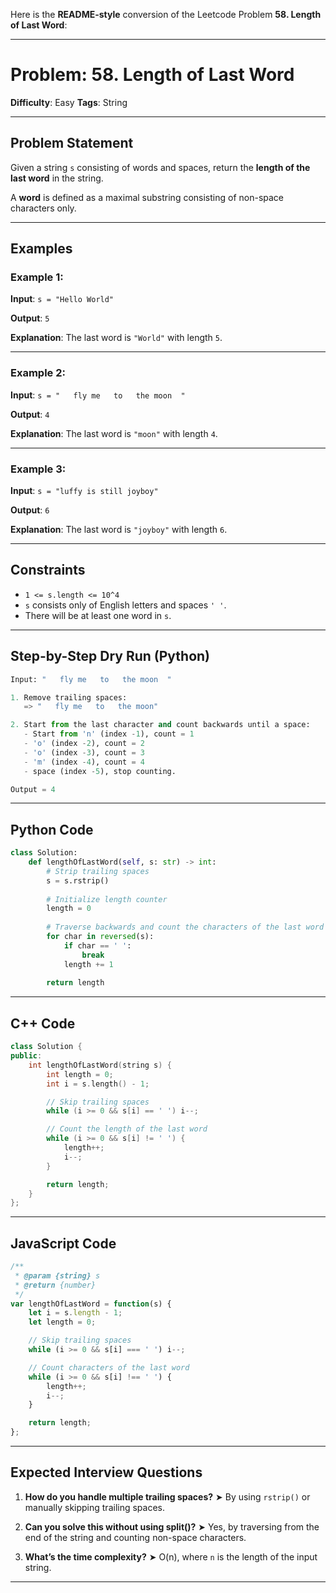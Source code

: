 Here is the **README-style** conversion of the Leetcode Problem **58. Length of Last Word**:

---

# Problem: 58. Length of Last Word

**Difficulty**: Easy
**Tags**: String

---

## Problem Statement

Given a string `s` consisting of words and spaces, return the **length of the last word** in the string.

A **word** is defined as a maximal substring consisting of non-space characters only.

---

## Examples

### Example 1:

**Input**:
`s = "Hello World"`

**Output**:
`5`

**Explanation**:
The last word is `"World"` with length `5`.

---

### Example 2:

**Input**:
`s = "   fly me   to   the moon  "`

**Output**:
`4`

**Explanation**:
The last word is `"moon"` with length `4`.

---

### Example 3:

**Input**:
`s = "luffy is still joyboy"`

**Output**:
`6`

**Explanation**:
The last word is `"joyboy"` with length `6`.

---

## Constraints

* `1 <= s.length <= 10^4`
* `s` consists only of English letters and spaces `' '`.
* There will be at least one word in `s`.

---

## Step-by-Step Dry Run (Python)

```python
Input: "   fly me   to   the moon  "

1. Remove trailing spaces:
   => "   fly me   to   the moon"

2. Start from the last character and count backwards until a space:
   - Start from 'n' (index -1), count = 1
   - 'o' (index -2), count = 2
   - 'o' (index -3), count = 3
   - 'm' (index -4), count = 4
   - space (index -5), stop counting.

Output = 4
```

---

## Python Code

```python
class Solution:
    def lengthOfLastWord(self, s: str) -> int:
        # Strip trailing spaces
        s = s.rstrip()
        
        # Initialize length counter
        length = 0
        
        # Traverse backwards and count the characters of the last word
        for char in reversed(s):
            if char == ' ':
                break
            length += 1
        
        return length
```

---

## C++ Code

```cpp
class Solution {
public:
    int lengthOfLastWord(string s) {
        int length = 0;
        int i = s.length() - 1;

        // Skip trailing spaces
        while (i >= 0 && s[i] == ' ') i--;

        // Count the length of the last word
        while (i >= 0 && s[i] != ' ') {
            length++;
            i--;
        }

        return length;
    }
};
```

---

## JavaScript Code

```javascript
/**
 * @param {string} s
 * @return {number}
 */
var lengthOfLastWord = function(s) {
    let i = s.length - 1;
    let length = 0;

    // Skip trailing spaces
    while (i >= 0 && s[i] === ' ') i--;

    // Count characters of the last word
    while (i >= 0 && s[i] !== ' ') {
        length++;
        i--;
    }

    return length;
};
```

---

## Expected Interview Questions

1. **How do you handle multiple trailing spaces?**
   ➤ By using `rstrip()` or manually skipping trailing spaces.

2. **Can you solve this without using split()?**
   ➤ Yes, by traversing from the end of the string and counting non-space characters.

3. **What’s the time complexity?**
   ➤ O(n), where `n` is the length of the input string.

---

